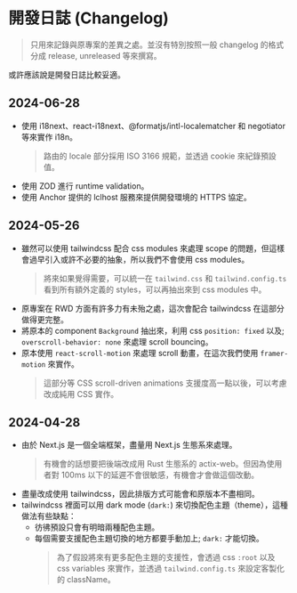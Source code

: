 # 開發日誌 (Changelog)

> 只用來記錄與原專案的差異之處。並沒有特別按照一般 changelog 的格式分成 release, unreleased 等來撰寫。

或許應該說是開發日誌比較妥適。

## 2024-06-28

- 使用 i18next、react-i18next、@formatjs/intl-localematcher 和 negotiator 等來實作 i18n。
  > 路由的 locale 部分採用 ISO 3166 規範，並透過 cookie 來紀錄預設值。
- 使用 ZOD 進行 runtime validation。
- 使用 Anchor 提供的 lclhost 服務來提供開發環境的 HTTPS 協定。

## 2024-05-26

- 雖然可以使用 tailwindcss 配合 css modules 來處理 scope 的問題，但這樣會過早引入或許不必要的抽象，所以我們不會使用 css modules。
  > 將來如果覺得需要，可以統一在 `tailwind.css` 和 `tailwind.config.ts` 看到所有額外定義的 styles，可以再抽出來到 css modules 中。
- 原專案在 RWD 方面有許多力有未殆之處，這次會配合 tailwindcss 在這部分做得更完整。
- 將原本的 component `Background` 抽出來，利用 css `position: fixed` 以及; `overscroll-behavior: none` 來處理 scroll bouncing。
- 原本使用 `react-scroll-motion` 來處理 scroll 動畫，在這次我們使用 `framer-motion` 來實作。
  > 這部分等 CSS scroll-driven animations 支援度高一點以後，可以考慮改成純用 CSS 實作。

## 2024-04-28

- 由於 Next.js 是一個全端框架，盡量用 Next.js 生態系來處理。
  > 有機會的話想要把後端改成用 Rust 生態系的 actix-web。但因為使用者對 100ms 以下的延遲不會很敏感，有機會才會做這個改動。
- 盡量改成使用 tailwindcss，因此排版方式可能會和原版本不盡相同。
- tailwindcss 裡面可以用 dark mode (`dark:`) 來切換配色主題（theme），這種做法有些缺點：
  - 彷彿預設只會有明暗兩種配色主題。
  - 每個需要支援配色主題切換的地方都要手動加上; `dark:` 才能切換。
    > 為了假設將來有更多配色主題的支援性，會透過 css `:root` 以及 css variables 來實作，並透過 `tailwind.config.ts` 來設定客製化的 className。
